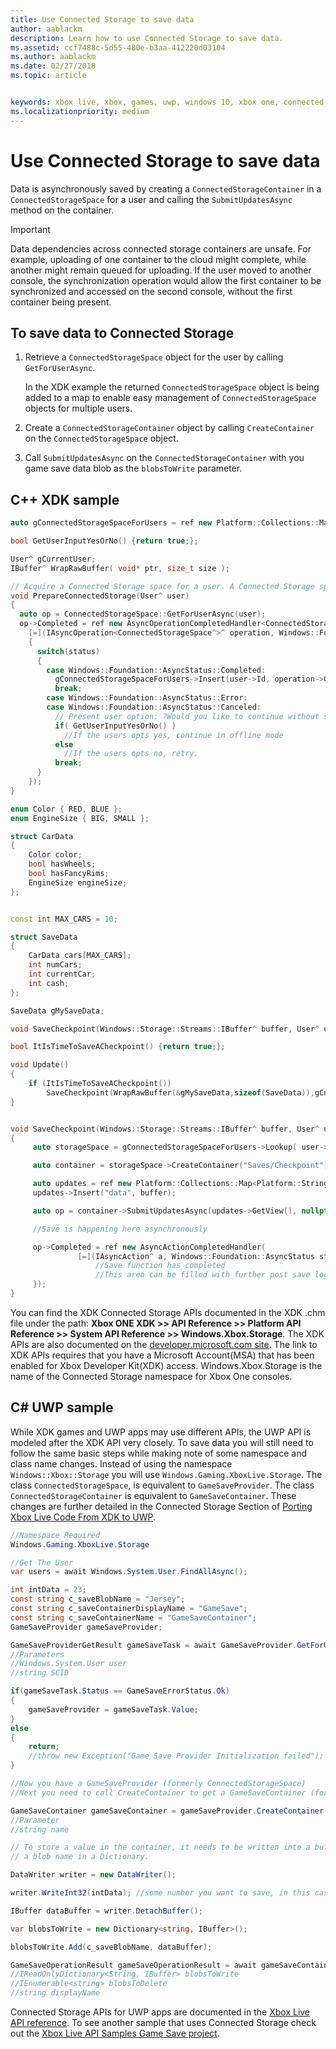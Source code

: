 ```yaml
---
title: Use Connected Storage to save data
author: aablackm
description: Learn how to use Connected Storage to save data.
ms.assetid: ccf7488c-5d55-480e-b3aa-412220d03104
ms.author: aablackm
ms.date: 02/27/2018
ms.topic: article


keywords: xbox live, xbox, games, uwp, windows 10, xbox one, connected storage
ms.localizationpriority: medium
---
```


# Use Connected Storage to save data


Data is asynchronously saved by creating a `ConnectedStorageContainer` in a `ConnectedStorageSpace` for a user and calling the `SubmitUpdatesAsync` method on the container.

> [!IMPORTANT]
> Data dependencies across connected storage containers are unsafe. For example, uploading of one container to the cloud might complete, while another might remain queued for uploading. If the user moved to another console, the synchronization operation would allow the first container to be synchronized and accessed on the second console, without the first container being present.

## To save data to Connected Storage

1.  Retrieve a `ConnectedStorageSpace` object for the user by calling `GetForUserAsync`.

    In the XDK example the returned `ConnectedStorageSpace` object is being added to a map to enable easy management of `ConnectedStorageSpace` objects for multiple users.

2.  Create a `ConnectedStorageContainer` object by calling `CreateContainer` on the `ConnectedStorageSpace` object.
3.  Call `SubmitUpdatesAsync` on the `ConnectedStorageContainer` with you game save data blob as the `blobsToWrite` parameter.

## C++ XDK sample

```cpp
auto gConnectedStorageSpaceForUsers = ref new Platform::Collections::Map<unsigned int, Windows::Xbox::Storage::ConnectedStorageSpace^>();

bool GetUserInputYesOrNo() {return true;};

User^ gCurrentUser;
IBuffer^ WrapRawBuffer( void* ptr, size_t size );

// Acquire a Connected Storage space for a user. A Connected Storage space is required to manipulate Connected Storage Data.
void PrepareConnectedStorage(User^ user)
{
  auto op = ConnectedStorageSpace::GetForUserAsync(user);
  op->Completed = ref new AsyncOperationCompletedHandler<ConnectedStorageSpace^>(
    [=](IAsyncOperation<ConnectedStorageSpace^>^ operation, Windows::Foundation::AsyncStatus status)
    {
      switch(status)
      {
        case Windows::Foundation::AsyncStatus::Completed:
          gConnectedStorageSpaceForUsers->Insert(user->Id, operation->GetResults());
          break;
        case Windows::Foundation::AsyncStatus::Error:
        case Windows::Foundation::AsyncStatus::Canceled:
          // Present user option: ?Would you like to continue without saving progress??
          if( GetUserInputYesOrNo() )
            //If the users opts yes, continue in offline mode
          else
            //If the users opts no, retry.
          break;
      }
    });
}

enum Color { RED, BLUE };
enum EngineSize { BIG, SMALL };

struct CarData
{
    Color color;
    bool hasWheels;
    bool hasFancyRims;
    EngineSize engineSize;
};


const int MAX_CARS = 10;

struct SaveData
{
    CarData cars[MAX_CARS];
    int numCars;
    int currentCar;
    int cash;
};

SaveData gMySaveData;

void SaveCheckpoint(Windows::Storage::Streams::IBuffer^ buffer, User^ user);

bool ItIsTimeToSaveACheckpoint() {return true;};

void Update()
{
    if (ItIsTimeToSaveACheckpoint())
        SaveCheckpoint(WrapRawBuffer(&gMySaveData,sizeof(SaveData)),gCurrentUser);
}


void SaveCheckpoint(Windows::Storage::Streams::IBuffer^ buffer, User^ user)
{
     auto storageSpace = gConnectedStorageSpaceForUsers->Lookup( user->Id );

     auto container = storageSpace->CreateContainer("Saves/Checkpoint");

     auto updates = ref new Platform::Collections::Map<Platform::String^, Windows::Storage::Streams::IBuffer^>();
     updates->Insert("data", buffer);

     auto op = container->SubmitUpdatesAsync(updates->GetView(), nullptr);

     //Save is happening here asynchronously

     op->Completed = ref new AsyncActionCompletedHandler(
               [=](IAsyncAction^ a, Windows::Foundation::AsyncStatus status){
                   //Save function has completed
                   //This area can be filled with further post save logic.
     });
}
```

You can find the XDK Connected Storage APIs documented in the XDK .chm file under the path:
**Xbox ONE XDK >> API Reference >> Platform API Reference >> System API Reference >> Windows.Xbox.Storage**.
The XDK APIs are also documented on the [developer.microsoft.com site](https://developer.microsoft.com/en-us/games/xbox/docs/xdk/storage-xbox-microsoft-n).
The link to XDK APIs requires that you have a Microsoft Account(MSA) that has been enabled for Xbox Developer Kit(XDK) access.
Windows.Xbox.Storage is the name of the Connected Storage namespace for Xbox One consoles.

## C# UWP sample

While XDK games and UWP apps may use different APIs, the UWP API is modeled after the XDK API very closely. To save data you will still need to follow the same basic steps while making note of some namespace and class name changes. Instead of using the namespace `Windows::Xbox::Storage` you will use `Windows.Gaming.XboxLive.Storage`. The class `ConnectedStorageSpace`, is equivalent to `GameSaveProvider`. The class `ConnectedStorageContainer` is equivalent to `GameSaveContainer`. These changes are further detailed in the Connected Storage Section of [Porting Xbox Live Code From XDK to UWP](../../using-xbox-live/porting-xbox-live-code-from-xdk-to-uwp.md).

```csharp
//Namespace Required
Windows.Gaming.XboxLive.Storage

//Get The User
var users = await Windows.System.User.FindAllAsync();

int intData = 23;
const string c_saveBlobName = "Jersey";
const string c_saveContainerDisplayName = "GameSave";
const string c_saveContainerName = "GameSaveContainer";
GameSaveProvider gameSaveProvider;

GameSaveProviderGetResult gameSaveTask = await GameSaveProvider.GetForUserAsync(users[0], context.AppConfig.ServiceConfigurationId); 
//Parameters
//Windows.System.User user
//string SCID

if(gameSaveTask.Status == GameSaveErrorStatus.Ok)
{
	gameSaveProvider = gameSaveTask.Value;
}
else
{
    return;
    //throw new Exception("Game Save Provider Initialization failed");
}

//Now you have a GameSaveProvider (formerly ConnectedStorageSpace)
//Next you need to call CreateContainer to get a GameSaveContainer (formerly ConnectedStorageContainer)

GameSaveContainer gameSaveContainer = gameSaveProvider.CreateContainer(c_saveContainerName); // this will create a new named game save container with the name = to the input name
//Parameter
//string name

// To store a value in the container, it needs to be written into a buffer, then stored with
// a blob name in a Dictionary.

DataWriter writer = new DataWriter();

writer.WriteInt32(intData); //some number you want to save, in this case 23.

IBuffer dataBuffer = writer.DetachBuffer();

var blobsToWrite = new Dictionary<string, IBuffer>();

blobsToWrite.Add(c_saveBlobName, dataBuffer);

GameSaveOperationResult gameSaveOperationResult = await gameSaveContainer.SubmitUpdatesAsync(blobsToWrite, null, c_saveContainerDisplayName);
//IReadOnlyDictionary<String, IBuffer> blobsToWrite
//IEnumerable<string> blobsToDelete
//string displayName
```

Connected Storage APIs for UWP apps are documented in the [Xbox Live API reference](https://docs.microsoft.com/uwp/api/windows.gaming.xboxlive.storage).
To see another sample that uses Connected Storage check out the [Xbox Live API Samples Game Save project](https://github.com/Microsoft/xbox-live-samples/tree/master/Samples/ID%40XboxSDK/GameSave).
